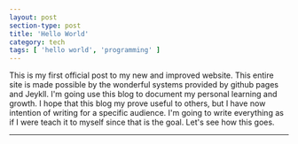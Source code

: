 ```yaml
---
layout: post
section-type: post
title: 'Hello World'
category: tech
tags: [ 'hello world', 'programming' ]
---
```


This is my first official post to my new and improved website. This entire site is made possible by the wonderful systems provided by github pages and Jeykll. I'm going use this blog to document my personal learning and growth. I hope that this blog my prove useful to others, but I have now intention of writing for a specific audience. I'm going to write everything as if I were teach it to myself since that is the goal. Let's see how this goes.

---